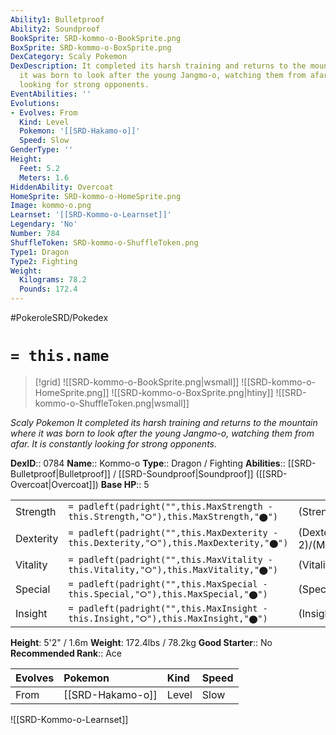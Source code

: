 ```yaml
---
Ability1: Bulletproof
Ability2: Soundproof
BookSprite: SRD-kommo-o-BookSprite.png
BoxSprite: SRD-kommo-o-BoxSprite.png
DexCategory: Scaly Pokemon
DexDescription: It completed its harsh training and returns to the mountain where
  it was born to look after the young Jangmo-o, watching them from afar. It is constantly
  looking for strong opponents.
EventAbilities: ''
Evolutions:
- Evolves: From
  Kind: Level
  Pokemon: '[[SRD-Hakamo-o]]'
  Speed: Slow
GenderType: ''
Height:
  Feet: 5.2
  Meters: 1.6
HiddenAbility: Overcoat
HomeSprite: SRD-kommo-o-HomeSprite.png
Image: kommo-o.png
Learnset: '[[SRD-Kommo-o-Learnset]]'
Legendary: 'No'
Number: 784
ShuffleToken: SRD-kommo-o-ShuffleToken.png
Type1: Dragon
Type2: Fighting
Weight:
  Kilograms: 78.2
  Pounds: 172.4
---
```


#PokeroleSRD/Pokedex

# `= this.name`

> [!grid]
> ![[SRD-kommo-o-BookSprite.png|wsmall]]
> ![[SRD-kommo-o-HomeSprite.png]]
> ![[SRD-kommo-o-BoxSprite.png|htiny]]
> ![[SRD-kommo-o-ShuffleToken.png|wsmall]]


*Scaly Pokemon*
*It completed its harsh training and returns to the mountain where it was born to look after the young Jangmo-o, watching them from afar. It is constantly looking for strong opponents.*

**DexID**:: 0784
**Name**:: Kommo-o
**Type**:: Dragon / Fighting
**Abilities**:: [[SRD-Bulletproof|Bulletproof]] / [[SRD-Soundproof|Soundproof]] ([[SRD-Overcoat|Overcoat]])
**Base HP**:: 5

|           |                                                                                        |                                          |
| --------- | -------------------------------------------------------------------------------------- | ---------------------------------------- |
| Strength  | `= padleft(padright("",this.MaxStrength - this.Strength,"⭘"),this.MaxStrength,"⬤")`    | (Strength::3)/(MaxStrength::6)   |
| Dexterity | `= padleft(padright("",this.MaxDexterity - this.Dexterity,"⭘"),this.MaxDexterity,"⬤")` | (Dexterity:: 2)/(MaxDexterity::5) |
| Vitality  | `= padleft(padright("",this.MaxVitality - this.Vitality,"⭘"),this.MaxVitality,"⬤")`    | (Vitality::3)/(MaxVitality::7)   |
| Special   | `= padleft(padright("",this.MaxSpecial - this.Special,"⭘"),this.MaxSpecial,"⬤")`       | (Special::3)/(MaxSpecial::6)     |
| Insight   | `= padleft(padright("",this.MaxInsight - this.Insight,"⭘"),this.MaxInsight,"⬤")`       | (Insight::3)/(MaxInsight::6)     |

**Height**: 5'2" / 1.6m
**Weight**: 172.4lbs / 78.2kg
**Good Starter**:: No
**Recommended Rank**:: Ace

| Evolves   | Pokemon          | Kind   | Speed   |
|:----------|:-----------------|:-------|:--------|
| From      | [[SRD-Hakamo-o]] | Level  | Slow    |

![[SRD-Kommo-o-Learnset]]